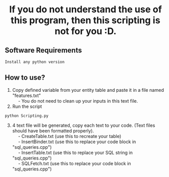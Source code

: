<h1 align="center"> If you do not understand the use of this program, then this scripting is not for you :D.</h1>

## Software Requirements 
```Install any python version```

## How to use?
1. Copy defined variable from your entity table and paste it in a file named "features.txt"  
&emsp; - You do not need to clean up your inputs in this text file.
2. Run the script
```
python Scripting.py
```
3. 4 text file will be generated, copy each text to your code. (Text files should have been formatted properly).  
&emsp; - CreateTable.txt (use this to recreate your table)  
&emsp; - InsertBinder.txt (use this to replace your code block in "sql_queries.cpp")  
&emsp; - InsertTable.txt (use this to replace your SQL string in "sql_queries.cpp")  
&emsp; - SQLFetch.txt (use this to replace your code block in "sql_queries.cpp")  